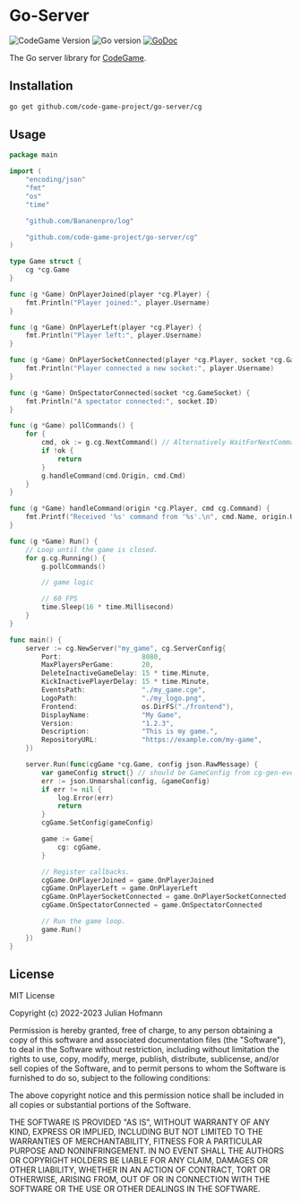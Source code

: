 # Go-Server
![CodeGame Version](https://img.shields.io/badge/CodeGame-v0.8-orange)
![Go version](https://img.shields.io/github/go-mod/go-version/code-game-project/go-server)
[![GoDoc](https://pkg.go.dev/badge/github.com/code-game-project/go-server)](https://pkg.go.dev/github.com/code-game-project/go-server)

The Go server library for [CodeGame](https://code-game.org).

## Installation

```sh
go get github.com/code-game-project/go-server/cg
```

## Usage

```go
package main

import (
	"encoding/json"
	"fmt"
	"os"
	"time"

	"github.com/Bananenpro/log"

	"github.com/code-game-project/go-server/cg"
)

type Game struct {
	cg *cg.Game
}

func (g *Game) OnPlayerJoined(player *cg.Player) {
	fmt.Println("Player joined:", player.Username)
}

func (g *Game) OnPlayerLeft(player *cg.Player) {
	fmt.Println("Player left:", player.Username)
}

func (g *Game) OnPlayerSocketConnected(player *cg.Player, socket *cg.GameSocket) {
	fmt.Println("Player connected a new socket:", player.Username)
}

func (g *Game) OnSpectatorConnected(socket *cg.GameSocket) {
	fmt.Println("A spectator connected:", socket.ID)
}

func (g *Game) pollCommands() {
	for {
		cmd, ok := g.cg.NextCommand() // Alternatively WaitForNextCommand()
		if !ok {
			return
		}
		g.handleCommand(cmd.Origin, cmd.Cmd)
	}
}

func (g *Game) handleCommand(origin *cg.Player, cmd cg.Command) {
	fmt.Printf("Received '%s' command from '%s'.\n", cmd.Name, origin.Username)
}

func (g *Game) Run() {
	// Loop until the game is closed.
	for g.cg.Running() {
		g.pollCommands()

		// game logic

		// 60 FPS
		time.Sleep(16 * time.Millisecond)
	}
}

func main() {
	server := cg.NewServer("my_game", cg.ServerConfig{
		Port:                    8080,
		MaxPlayersPerGame:       20,
		DeleteInactiveGameDelay: 15 * time.Minute,
		KickInactivePlayerDelay: 15 * time.Minute,
		EventsPath:              "./my_game.cge",
		LogoPath:                "./my_logo.png",
		Frontend:                os.DirFS("./frontend"),
		DisplayName:             "My Game",
		Version:                 "1.2.3",
		Description:             "This is my game.",
		RepositoryURL:           "https://example.com/my-game",
	})

	server.Run(func(cgGame *cg.Game, config json.RawMessage) {
		var gameConfig struct{} // should be GameConfig from cg-gen-events.
		err := json.Unmarshal(config, &gameConfig)
		if err != nil {
			log.Error(err)
			return
		}
		cgGame.SetConfig(gameConfig)

		game := Game{
			cg: cgGame,
		}

		// Register callbacks.
		cgGame.OnPlayerJoined = game.OnPlayerJoined
		cgGame.OnPlayerLeft = game.OnPlayerLeft
		cgGame.OnPlayerSocketConnected = game.OnPlayerSocketConnected
		cgGame.OnSpectatorConnected = game.OnSpectatorConnected

		// Run the game loop.
		game.Run()
	})
}
```

## License

MIT License

Copyright (c) 2022-2023 Julian Hofmann

Permission is hereby granted, free of charge, to any person obtaining a copy
of this software and associated documentation files (the "Software"), to deal
in the Software without restriction, including without limitation the rights
to use, copy, modify, merge, publish, distribute, sublicense, and/or sell
copies of the Software, and to permit persons to whom the Software is
furnished to do so, subject to the following conditions:

The above copyright notice and this permission notice shall be included in all
copies or substantial portions of the Software.

THE SOFTWARE IS PROVIDED "AS IS", WITHOUT WARRANTY OF ANY KIND, EXPRESS OR
IMPLIED, INCLUDING BUT NOT LIMITED TO THE WARRANTIES OF MERCHANTABILITY,
FITNESS FOR A PARTICULAR PURPOSE AND NONINFRINGEMENT. IN NO EVENT SHALL THE
AUTHORS OR COPYRIGHT HOLDERS BE LIABLE FOR ANY CLAIM, DAMAGES OR OTHER
LIABILITY, WHETHER IN AN ACTION OF CONTRACT, TORT OR OTHERWISE, ARISING FROM,
OUT OF OR IN CONNECTION WITH THE SOFTWARE OR THE USE OR OTHER DEALINGS IN THE
SOFTWARE.
